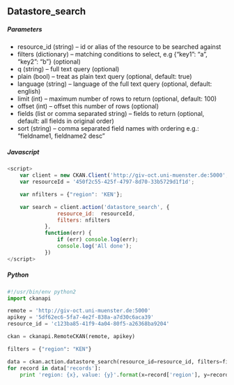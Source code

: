 ## Datastore_search
##### Parameters
*   resource_id (string) – id or alias of the resource to be searched against
*	filters (dictionary) – matching conditions to select, e.g {“key1”: “a”, “key2”: “b”} (optional)
*	q (string) – full text query (optional)
*	plain (bool) – treat as plain text query (optional, default: true)
*	language (string) – language of the full text query (optional, default: english)
*	limit (int) – maximum number of rows to return (optional, default: 100)
*	offset (int) – offset this number of rows (optional)
*	fields (list or comma separated string) – fields to return (optional, default: all fields in original order)
*	sort (string) – comma separated field names with ordering e.g.: “fieldname1, fieldname2 desc”



##### Javascript
```javascript
<script>
    var client = new CKAN.Client('http://giv-oct.uni-muenster.de:5000', '5df62ec6-5fa7-4e2f-838a-a7d30c6aca39');
    var resourceId = '450f2c55-425f-4797-8d70-33b5729d1f1d';

    var nfilters = {"region": 'KEN'};

    var search = client.action('datastore_search', {
                resource_id:  resourceId,
                filters: nfilters
            },
            function(err) {
                if (err) console.log(err);
                console.log('All done');
            })
</script>
```

##### Python
```python
#!/usr/bin/env python2
import ckanapi

remote = 'http://giv-oct.uni-muenster.de:5000'
apikey = '5df62ec6-5fa7-4e2f-838a-a7d30c6aca39'
resource_id = 'c123ba85-41f9-4a04-80f5-a26368ba9204'

ckan = ckanapi.RemoteCKAN(remote, apikey)

filters = {"region": "KEN"} 

data = ckan.action.datastore_search(resource_id=resource_id, filters=filters)
for record in data['records']:
    print 'region: {x}, value: {y}'.format(x=record['region'], y=record['value'])
```

